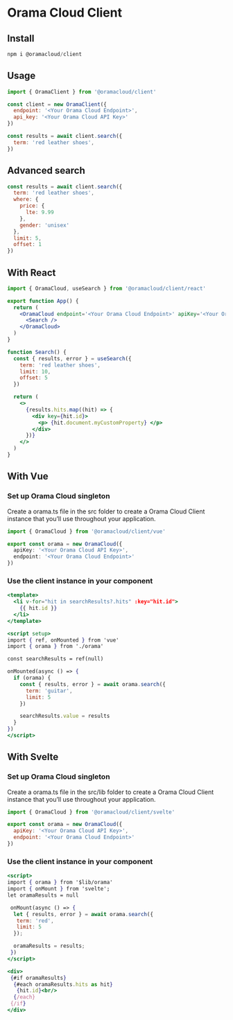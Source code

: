 # Orama Cloud Client

## Install


```js
npm i @oramacloud/client
```

## Usage

```js
import { OramaClient } from '@oramacloud/client'

const client = new OramaClient({
  endpoint: '<Your Orama Cloud Endpoint>',
  api_key: '<Your Orama Cloud API Key>'
})

const results = await client.search({
  term: 'red leather shoes',
})
```

## Advanced search

```js
const results = await client.search({
  term: 'red leather shoes',
  where: {
    price: {
      lte: 9.99
    },
    gender: 'unisex'
  },
  limit: 5,
  offset: 1
})
```

## With React

```jsx
import { OramaCloud, useSearch } from '@oramacloud/client/react'

export function App() {
  return (
    <OramaCloud endpoint='<Your Orama Cloud Endpoint>' apiKey='<Your Orama Cloud API Key>'>
      <Search />
    </OramaCloud>
  )
}

function Search() {
  const { results, error } = useSearch({
    term: 'red leather shoes',
    limit: 10,
    offset: 5
  })

  return (
    <>
      {results.hits.map((hit) => {
        <div key={hit.id}>
          <p> {hit.document.myCustomProperty} </p>
        </div>
      })}
    </>
  )
}
```

## With Vue

### Set up Orama Cloud singleton

Create a orama.ts file in the src folder to create a Orama Cloud Client instance that you’ll use throughout your application.

```ts
import { OramaCloud } from '@oramacloud/client/vue'

export const orama = new OramaCloud({
  apiKey: '<Your Orama Cloud API Key>',
  endpoint: '<Your Orama Cloud Endpoint>'
})
```

### Use the client instance in your component

```jsx
<template>
  <li v-for="hit in searchResults?.hits" :key="hit.id">
    {{ hit.id }}
  </li>
</template>

<script setup>
import { ref, onMounted } from 'vue'
import { orama } from './orama'

const searchResults = ref(null)

onMounted(async () => {
  if (orama) {
    const { results, error } = await orama.search({
      term: 'guitar',
      limit: 5
    })

    searchResults.value = results
  }
})
</script>
```

## With Svelte

### Set up Orama Cloud singleton

Create a orama.ts file in the src/lib folder to create a Orama Cloud Client instance that you’ll use throughout your application.

```js
import { OramaCloud } from '@oramacloud/client/svelte'

export const orama = new OramaCloud({
  apiKey: '<Your Orama Cloud API Key>',
  endpoint: '<Your Orama Cloud Endpoint>'
})

```

### Use the client instance in your component

```jsx
<script>
import { orama } from '$lib/orama'
import { onMount } from 'svelte';
let oramaResults = null

 onMount(async () => {
  let { results, error } = await orama.search({
   term: 'red',
   limit: 5
  });

  oramaResults = results;
 }) 
</script>

<div>
 {#if oramaResults}
  {#each oramaResults.hits as hit}
   {hit.id}<br/>
  {/each}
 {/if}
</div>
```
